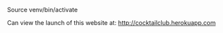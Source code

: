 Source venv/bin/activate

Can view the launch of this website at: http://cocktailclub.herokuapp.com
